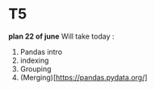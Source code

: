 # T5

**plan 22 of june**
Will take today :
1. Pandas intro
2. indexing
3. Grouping
4. (Merging)[https://pandas.pydata.org/]
